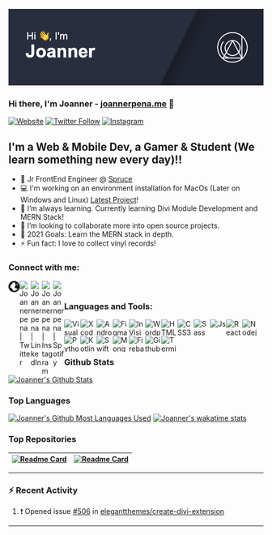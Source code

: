 ![header](assets/readme-header.png)

### Hi there, I'm Joanner - [joannerpena.me][website] 👋

[![Website](https://img.shields.io/website?label=joannerpena.me&style=for-the-badge&url=https%3A%2F%2Fcjoannerpena.me)][website]
[![Twitter Follow](https://img.shields.io/twitter/follow/joannerpena?color=1DA1F2&logo=twitter&style=for-the-badge)][twitter]
[![Instagram](https://img.shields.io/badge/Instagram-E4405F?style=for-the-badge&logo=instagram&logoColor=white)][instagram]

## I'm a Web & Mobile Dev, a Gamer & Student (We learn something new every day)!!

- 💼 Jr FrontEnd Engineer @ [Spruce](https://sprucetech.com)
- 💻 I'm working on an environment installation for MacOs (Later on Windows and Linux) [Latest Project][latestproject]!
- 🌱 I’m always learning. Currently learning Divi Module Development and MERN Stack!
- 👯 I’m looking to collaborate more into open source projects.
- 🥅 2021 Goals: Learn the MERN stack in depth.
- ⚡ Fun fact: I love to collect vinyl records!

### Connect with me:

[<img align="left" alt="joannerpena.me" width="22px" src="https://raw.githubusercontent.com/iconic/open-iconic/master/svg/globe.svg" />][website]
[<img align="left" alt="Joannerpena | Twitter" width="22px" src="https://cdn.jsdelivr.net/npm/simple-icons@v3/icons/twitter.svg" />][twitter]
[<img align="left" alt="Joannerpena | LinkedIn" width="22px" src="https://cdn.jsdelivr.net/npm/simple-icons@v3/icons/linkedin.svg" />][linkedin]
[<img align="left" alt="Joannerpena | Instagram" width="22px" src="https://cdn.jsdelivr.net/npm/simple-icons@v3/icons/instagram.svg" />][instagram]
[<img align="left" alt="Joannerpena | Spotify" width="22px" src="https://cdn.jsdelivr.net/npm/simple-icons@v3/icons/spotify.svg" />][spotify]

<br />

### Languages and Tools:

<img align="left" alt="Visual Studio Code" height="32" width="32" src="https://cdn.jsdelivr.net/npm/simple-icons@v5/icons/visualstudiocode.svg">
<img align="left" alt="Xcode" height="32" width="32" src="https://cdn.jsdelivr.net/npm/simple-icons@v5/icons/xcode.svg" />
<img align="left" alt="Android Studio" height="32" width="32" src="https://cdn.jsdelivr.net/npm/simple-icons@v5/icons/androidstudio.svg">
<img align="left" alt="Figma" height="32" width="32" src="https://cdn.jsdelivr.net/npm/simple-icons@v5/icons/figma.svg">
<img align="left" alt="InVision" height="32" width="32" src="https://cdn.jsdelivr.net/npm/simple-icons@v5/icons/invision.svg">
<img align="left" alt="Wordpress" height="32" width="32" src="https://cdn.jsdelivr.net/npm/simple-icons@v5/icons/wordpress.svg">
<img align="left" alt="HTML5" height="32" width="32" src="https://cdn.jsdelivr.net/npm/simple-icons@v5/icons/html5.svg">
<img align="left" alt="CSS3" height="32" width="32" src="https://cdn.jsdelivr.net/npm/simple-icons@v5/icons/css3.svg">
<img align="left" alt="Sass" height="32" width="32" src="https://cdn.jsdelivr.net/npm/simple-icons@v5/icons/sass.svg">
<img align="left" alt="Js" height="32" width="32" src="https://cdn.jsdelivr.net/npm/simple-icons@v5/icons/javascript.svg">
<img align="left" alt="Reactjs" height="32" width="32" src="https://cdn.jsdelivr.net/npm/simple-icons@v5/icons/react.svg">
<img align="left" alt="Nodejs" height="32" width="32" src="https://cdn.jsdelivr.net/npm/simple-icons@v5/icons/nodedotjs.svg">
<img align="left" alt="Python" height="32" width="32" src="https://cdn.jsdelivr.net/npm/simple-icons@v5/icons/python.svg">
<img align="left" alt="Kotlin" height="32" width="32" src="https://cdn.jsdelivr.net/npm/simple-icons@v5/icons/kotlin.svg">
<img align="left" alt="Swift" height="32" width="32" src="https://cdn.jsdelivr.net/npm/simple-icons@v5/icons/swift.svg">
<img align="left" alt="MongoDB" height="32" width="32" src="https://cdn.jsdelivr.net/npm/simple-icons@v5/icons/mongodb.svg">
<img align="left" alt="Firebase" height="32" width="32" src="https://cdn.jsdelivr.net/npm/simple-icons@v5/icons/firebase.svg">
<img align="left" alt="Github" height="32" width="32" src="https://cdn.jsdelivr.net/npm/simple-icons@v5/icons/github.svg">
<img align="left" alt="Terminal" height="32" width="32" src="https://cdn.jsdelivr.net/npm/simple-icons@v5/icons/windowsterminal.svg">

<br />
<br />
<br />

### Github Stats

[![Joanner's Github Stats](https://github-readme-stats-joannerpena.vercel.app/api?username=joannerpena&show_icons=true&include_all_commits=true&theme=material-palenight&hide_border=true&hide=contribs&count_private=true)](https://github.com/joannerpena/Mac-Environment-Installer)

### Top Languages

[<img alt="Joanner's Github Most Languages Used" src="https://github-readme-stats-joannerpena.vercel.app/api/top-langs/?username=joannerpena&layout=compact&theme=material-palenight&hide_border=true" />](https://github.com/joannerpena/Mac-Environment-Installer)
[![Joanner's wakatime stats](https://github-readme-stats.vercel.app/api/wakatime?username=joannerpena&layout=compact&theme=material-palenight&hide_border=true)](https://github.com/joannerpena/Mac-Environment-Installer)

### Top Repositories

| [![Readme Card](https://github-readme-stats.vercel.app/api/pin/?username=joannerpena&repo=Mac-Environment-Installer&layout=compact&theme=material-palenight&hide_border=true)](https://github.com/joannerpena/Mac-Environment-Installer) | [![Readme Card](https://github-readme-stats.vercel.app/api/pin/?username=joannerpena&repo=BudgetBase&layout=compact&theme=material-palenight&hide_border=true)](https://github.com/joannerpena/BudgetBase) |
| ---------------------------------------------------------------------------------------------------------------------------------------------------------------------------------------------------------------------------------------- | ---------------------------------------------------------------------------------------------------------------------------------------------------------------------------------------------------------- |

---

### :zap: Recent Activity

<!--START_SECTION:activity-->

1. ❗️ Opened issue [#506](https://github.com/elegantthemes/create-divi-extension/issues/506) in [elegantthemes/create-divi-extension](https://github.com/elegantthemes/create-divi-extension)
<!--END_SECTION:activity-->

---

[website]: https://joannerpena.me
[latestproject]: https://github.com/joannerpena/Mac-Environment-Installer
[twitter]: https://twitter.com/joannerpena
[instagram]: https://instagram.com/joannerpena06
[linkedin]: https://linkedin.com/in/joannerpena
[spotify]: https://open.spotify.com/user/joannerpena?si=8bc574b518054b99
